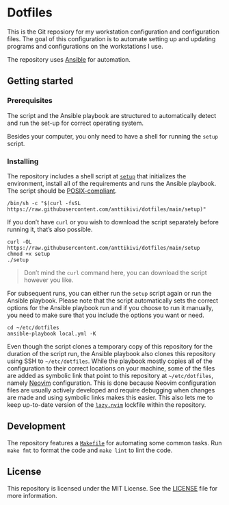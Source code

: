 # Dotfiles

This is the Git reposiory for my workstation configuration and configuration
files. The goal of this configuration is to automate setting up and updating
programs and configurations on the workstations I use.

The repository uses [Ansible](https://www.ansible.com) for automation.

## Getting started

### Prerequisites

The script and the Ansible playbook are structured to automatically detect and
run the set-up for correct operating system.

Besides your computer, you only need to have a shell for running the `setup`
script.

### Installing

The repository includes a shell script at [`setup`](setup) that initializes the
environment, install all of the requirements and runs the Ansible playbook. The
script should be
[POSIX-compliant](https://pubs.opengroup.org/onlinepubs/9699919799/utilities/V3_chap02.html).

    /bin/sh -c "$(curl -fsSL https://raw.githubusercontent.com/anttikivi/dotfiles/main/setup)"

If you don’t have `curl` or you wish to download the script separately before
running it, that’s also possible.

    curl -OL https://raw.githubusercontent.com/anttikivi/dotfiles/main/setup
    chmod +x setup
    ./setup

> Don’t mind the `curl` command here, you can download the script however you
> like.

For subsequent runs, you can either run the `setup` script again or run the
Ansible playbook. Please note that the script automatically sets the correct
options for the Ansible playbook run and if you choose to run it manually, you
need to make sure that you include the options you want or need.

    cd ~/etc/dotfiles
    ansible-playbook local.yml -K

Even though the script clones a temporary copy of this repository for the
duration of the script run, the Ansible playbook also clones this repository
using SSH to `~/etc/dotfiles`. While the playbook mostly copies all of the
configuration to their correct locations on your machine, some of the files are
added as symbolic link that point to this repository at `~/etc/dotfiles`, namely
[Neovim](https://neovim.io) configuration. This is done because Neovim
configuration files are usually actively developed and require debugging when
changes are made and using symbolic links makes this easier. This also lets me
to keep up-to-date version of the
[`lazy.nvim`](https://github.com/folke/lazy.nvim) lockfile within the
repository.

## Development

The repository features a [`Makefile`](Makefile) for automating some common
tasks. Run `make fmt` to format the code and `make lint` to lint the code.

## License

This repository is licensed under the MIT License. See the [LICENSE](LICENSE)
file for more information.

